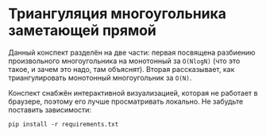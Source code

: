 # Триангуляция многоугольника заметающей прямой

Данный конспект разделён на две части: первая посвящена разбиению произвольного многоугольника на монотонный за `O(NlogN)` (что это такое, и зачем это надо, там объяснят).
Вторая рассказывает, как триангулировать монотонный многоугольник за `O(N)`.

Конспект снабжён интерактивной визуализацией, которая не работает в браузере, поэтому его лучше просматривать локально.
Не забудьте поставить зависимости:
```
pip install -r requirements.txt
```
